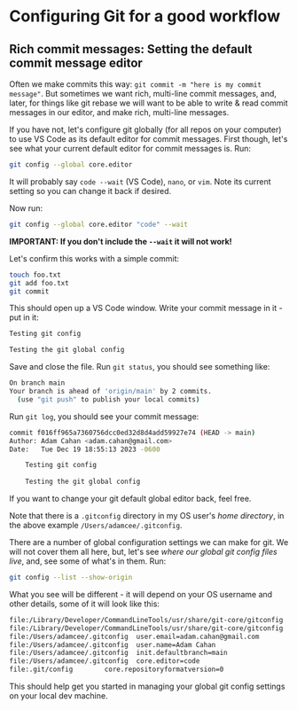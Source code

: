 # Configuring Git for a good workflow

## Rich commit messages: Setting the default commit message editor

Often we make commits this way: `git commit -m "here is my commit message"`. But sometimes we want rich, multi-line commit messages, and, later, for things like git rebase we will want to be able to write & read commit messages in our editor, and make rich, multi-line messages.

If you have not, let's configure git globally (for all repos on your computer) to use VS Code as its default editor for commit messages. First though, let's see what your current default editor for commit messages is. Run:

```bash
git config --global core.editor
```

It will probably say `code --wait` (VS Code), `nano`, or `vim`. Note its current setting so you can change it back if desired.

Now run:

```bash
git config --global core.editor "code" --wait
```

**IMPORTANT: If you don't include the `--wait` it will not work!**

Let's confirm this works with a simple commit:

```bash
touch foo.txt
git add foo.txt
git commit
```

This should open up a VS Code window. Write your commit message in it - put in it: 

```txt
Testing git config

Testing the git global config
```

Save and close the file. Run `git status`, you should see something like:

```bash
On branch main
Your branch is ahead of 'origin/main' by 2 commits.
  (use "git push" to publish your local commits)
```

Run `git log`, you should see your commit message:

```bash
commit f016ff965a7360756dcc0ed32d8d4add59927e74 (HEAD -> main)
Author: Adam Cahan <adam.cahan@gmail.com>
Date:   Tue Dec 19 18:55:13 2023 -0600

    Testing git config
    
    Testing the git global config
```

If you want to change your git default global editor back, feel free.

Note that there is a `.gitconfig` directory in my OS user's *home directory*, in the above example `/Users/adamcee/.gitconfig`.

There are a number of global configuration settings we can make for git. We will not cover them all here, but, let's see *where our global git config files live*, and, see some of what's in them. Run:

```bash
git config --list --show-origin
```

What you see will be different - it will depend on your OS username and other details, some of it will look like this:

```bash
file:/Library/Developer/CommandLineTools/usr/share/git-core/gitconfig   credential.helper=osxkeychain
file:/Library/Developer/CommandLineTools/usr/share/git-core/gitconfig   init.defaultbranch=main
file:/Users/adamcee/.gitconfig  user.email=adam.cahan@gmail.com
file:/Users/adamcee/.gitconfig  user.name=Adam Cahan
file:/Users/adamcee/.gitconfig  init.defaultbranch=main
file:/Users/adamcee/.gitconfig  core.editor=code
file:.git/config        core.repositoryformatversion=0
```

This should help get you started in managing your global git config settings on your local dev machine.